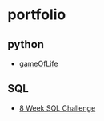 # portfolio

## python
- [gameOfLife](https://github.com/m-buylina/gameOfLife)

## SQL
- [8 Week SQL Challenge](https://github.com/m-buylina/8weeksqlchallenge) 
